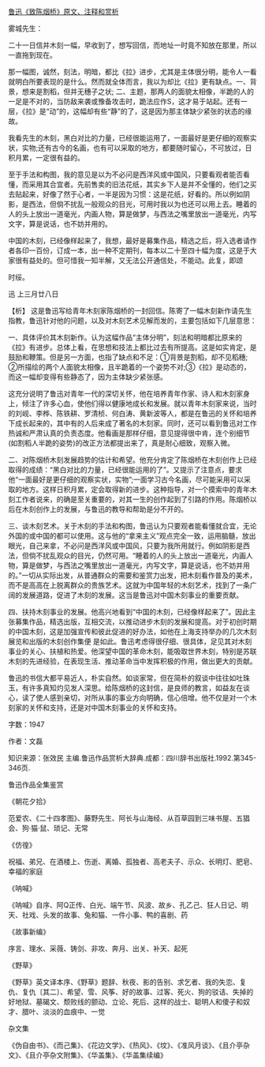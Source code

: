 [鲁迅《致陈烟桥》原文、注释和赏析](https://www.vrrw.net/wx/9472.html)

雾城先生：

二十一日信并木刻一幅，早收到了，想写回信，而地址一时竟不知放在那里，所以一直拖到现在。

那一幅图，诚然，刻法，明暗，都比《拉》进步，尤其是主体很分明，能令人一看就明白所要表现的是什么。然而就全体而言，我以为却比《拉》更有缺点。一、背景，想来是割稻，但并无穗子之状; 二、主题，那两人的面貌太相像，半跪的人的一足是不对的，当防敌来袭或豫备攻击时，跪法应作S，这才易于站起。还有一层，《拉》是“动”的，这幅却有些“静”的了，这是因为那主体缺少紧张的状态的缘故。

我看先生的木刻，黑白对比的力量，已经很能运用了，一面最好是更仔细的观察实状，实物;还有古今的名画，也有可以采取的地方，都要随时留心，不可放过，日积月累，一定很有益的。

至于手法和构图，我的意见是以为不必问是西洋风或中国风，只要看观者能否看懂，而采用其合宜者。先前售卖的旧法花纸，其实乡下人是并不全懂的，他们之买去贴起来，好像了然于心者，一半是因为习惯：这是花纸，好看的。所以例如阴影，是西法，但倘不扰乱一般观众的目光，可用时我以为也还可以用上去。睡着的人的头上放出一道毫光，内画人物，算是做梦，与西法之嘴里放出一道毫光，内写文字，算是说话，也不妨并用的。

中国的木刻，已经像样起来了，我想，最好是募集作品，精选之后，将入选者请作者各印一百份，订成一本，出一种不定期刊，每本以二十至四十幅为度，这是于大家很有益处的。但可惜我一知半解，又无法公开通信处，不能动。此复，即颂

时绥。

迅 上三月廿八日



【析】 这是鲁迅写给青年木刻家陈烟桥的一封回信。陈寄了一幅木刻新作请先生指教，鲁迅针对他的问题，以及对木刻艺术见解而发的，主要包括如下几层意思：

一、具体评价其木刻新作。认为这幅作品“主体分明”，刻法和明暗都比原来的《拉》有进步。总体上看，在思想和技法上都比过去有所提高。这是如实肯定，是鼓励和鞭策。但是另一方面，也指了缺点和不足：①背景是割稻，却不见稻穗; ②所描绘的两个人面貌太相像，且半跪着的一个姿势不对;③《拉》是动态的，而这一幅却变得有些静态了，因为主体缺少紧张感。

这充分说明了鲁迅对青年一代的深切关怀，他在培养青年作家、诗人和木刻家身上，倾注了许多心血，使他们得以健康地成长和发展。就以青年木刻家来说，当时的刘岘、李桦、陈铁耕、罗清桢、何白涛、黄新波等人，都是在鲁迅的关怀和培养下成长起来的，其中有的人后来成了著名的木刻家。同时，还可以看到鲁迅对工作热诚和严肃认真的负责态度。他看画是那样仔细，意见提得很中肯，连个别细节 (如割稻人半跪的姿势)的改正方法都提出来了，真是耐心细致，观察入微。

二、对陈烟桥木刻发展趋势的估计和希望。他充分肯定了陈烟桥在木刻创作上已经取得的成绩：“黑白对比的力量，已经很能运用的了”。又提示了注意点，要求他“一面最好是更仔细的观察实状，实物”;一面学习古今名画，尽可能采用可以采取的地方。这样日积月累，定会取得新的进步。这种指导，对一个摸索中的青年木刻工作者说来，的确是至关重要的，对其一生的创作起到了引路的作用。陈烟桥以后在木刻创作上的发展，与鲁迅的教导和帮助是分不开的。

三、谈木刻艺术。关于木刻的手法和构图，鲁迅认为只要观者能看懂就合宜，无论外国的或中国的都可以使用。这与他的“拿来主义”观点完全一致，运用脑髓，放出眼光，自己来拿，不必问是西洋风或中国风，只要为我所用就行。例如阴影是西法，但倘不扰乱观众的目光，仍然可用。“睡着的人的头上放出一道毫光，内画人物，算是做梦，与西法之嘴里放出一道毫光，内写文字，算是说话，也不妨并用的。”一切从实际出发，从普通群众的需要和鉴赏力出发，把木刻看作普及的美术，而不是高高在上脱离群众的贵族艺术。这就为中国年轻的木刻艺术，找到了一条广阔的发展道路，促进了木刻的发展。这当是鲁迅对中国木刻事业的重要贡献。

四、扶持木刻事业的发展。他高兴地看到“中国的木刻，已经像样起来了”。因此主张募集作品，精选出版，互相交流，以推动进步木刻的发展和提高。对于初创时期的中国木刻，这是加强宣传和彼此促进的好办法，如他在上海支持举办的几次木刻展览和出版的木刻创作集便 是如此。鲁迅考虑得很仔细、很具体，足见其对木刻事业的关心、扶植和热爱。他深望中国的革命木刻，能吸取世界木刻，特别是苏联木刻的先进经验，在表现生活、推动革命当中发挥积极的作用，做出更大的贡献。

鲁迅的书信大都平易近人，朴实自然。如谈家常，但在简朴的叙谈中往往如吐珠玉，有许多真知灼见发人深思。给陈烟桥的这封信，是良师的教言，如益友在谈心，读了使人感到亲切，对所从事的事业方向明确，信心倍增。他不仅是对一个木刻家的关怀和支持，还是对中国木刻事业的关怀和支持。

字数：1947

作者：文磊

知识来源：张效民 主编.鲁迅作品赏析大辞典.成都：四川辞书出版社.1992.第345-346页.

鲁迅作品全集鉴赏

《朝花夕拾》

范爱农、《二十四孝图》、藤野先生、阿长与山海经、从百草园到三味书屋、五猖会、狗·猫·鼠、琐记、无常

《仿徨》

祝福、弟兄、在酒楼上、伤逝、离婚、孤独者、高老夫子、示众、长明灯、肥皂、幸福的家庭

《呐喊》

《呐喊》自序、阿Q正传、白光、端午节、风波、故乡、孔乙己、狂人日记、明天、社戏、头发的故事、兔和猫、一件小事、鸭的喜剧、药

《故事新编》

序言、理水、采薇、铸剑、非攻、奔月、出关、补天、起死

《野草》

《野草》英文译本序、《野草》题辞、秋夜、影的告别、求乞者、我的失恋、复仇、复仇〔其二〕、希望、雪、风筝、好的故事、过客、死火、狗的驳诘、失掉的好地狱、墓碣文、颓败线的颤动、立论、死后、这样的战士、聪明人和傻子和奴才、腊叶、淡淡的血痕中、一觉

杂文集

《伪自由书》、《而己集》、《花边文学》、《热风》、《坟》、《准风月谈》、《且介亭杂文》、《且介亭杂文附集》、《华盖集》、《华盖集续编》

